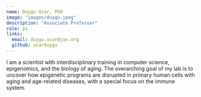 ```yaml
---
name: Duygu Ucar, PhD
image: "images/duygu.jpeg"
description: "Associate Professor"
role: pi
links:
  email: duygu.ucar@jax.org
  github: ucarduygu
---
```


I am a scientist with interdisciplinary training in computer science, epigenomics, and the biology of aging. The overarching goal of my lab is to uncover how epigenetic programs are disrupted in primary human cells with aging and age-related diseases, with a special focus on the immune system. 
